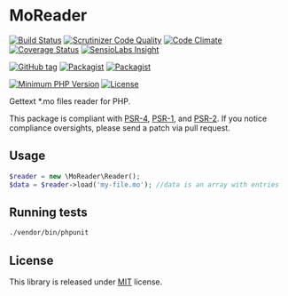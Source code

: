 # MoReader
[![Build Status](https://api.travis-ci.org/MAXakaWIZARD/MoReader.png?branch=master)](https://travis-ci.org/MAXakaWIZARD/MoReader) 
[![Scrutinizer Code Quality](https://scrutinizer-ci.com/g/MAXakaWIZARD/MoReader/badges/quality-score.png?b=master)](https://scrutinizer-ci.com/g/MAXakaWIZARD/MoReader/?branch=master)
[![Code Climate](https://codeclimate.com/github/MAXakaWIZARD/MoReader/badges/gpa.svg)](https://codeclimate.com/github/MAXakaWIZARD/MoReader)
[![Coverage Status](https://coveralls.io/repos/MAXakaWIZARD/MoReader/badge.svg?branch=master)](https://coveralls.io/r/MAXakaWIZARD/MoReader?branch=master)
[![SensioLabs Insight](https://img.shields.io/sensiolabs/i/0e33f564-fad4-4f89-8078-8c9d0772b0c4.svg)](https://insight.sensiolabs.com/projects/0e33f564-fad4-4f89-8078-8c9d0772b0c4)

[![GitHub tag](https://img.shields.io/github/tag/MAXakaWIZARD/MoReader.svg?label=latest)](https://packagist.org/packages/maxakawizard/mo-reader) 
[![Packagist](https://img.shields.io/packagist/dt/maxakawizard/mo-reader.svg)](https://packagist.org/packages/maxakawizard/mo-reader)
[![Packagist](https://img.shields.io/packagist/dm/maxakawizard/mo-reader.svg)](https://packagist.org/packages/maxakawizard/mo-reader)

[![Minimum PHP Version](http://img.shields.io/badge/php-%3E%3D%205.6-8892BF.svg)](https://php.net/)
[![License](https://img.shields.io/packagist/l/maxakawizard/mo-reader.svg)](https://packagist.org/packages/maxakawizard/mo-reader)

Gettext *.mo files reader for PHP.

This package is compliant with [PSR-4](http://www.php-fig.org/psr/4/), [PSR-1](http://www.php-fig.org/psr/1/), and [PSR-2](http://www.php-fig.org/psr/2/).
If you notice compliance oversights, please send a patch via pull request.

## Usage
```php
$reader = new \MoReader\Reader();
$data = $reader->load('my-file.mo'); //data is an array with entries
```

## Running tests
```bash
./vendor/bin/phpunit
```

## License
This library is released under [MIT](http://www.tldrlegal.com/license/mit-license) license.
